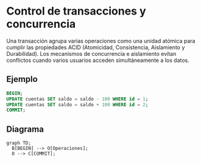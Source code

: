 # Control de transacciones y concurrencia

Una transacción agrupa varias operaciones como una unidad atómica para cumplir las propiedades ACID (Atomicidad, Consistencia, Aislamiento y Durabilidad). Los mecanismos de concurrencia e aislamiento evitan conflictos cuando varios usuarios acceden simultáneamente a los datos.

## Ejemplo
```sql
BEGIN;
UPDATE cuentas SET saldo = saldo - 100 WHERE id = 1;
UPDATE cuentas SET saldo = saldo + 100 WHERE id = 2;
COMMIT;
```

## Diagrama
```mermaid
graph TD;
  B[BEGIN] --> O[Operaciones];
  O --> C[COMMIT];
```

